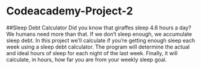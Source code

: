 # Codeacademy-Project-2
##Sleep Debt Calculator
Did you know that giraffes sleep 4.6 hours a day? We humans need more than that. If we don’t sleep enough, we accumulate sleep debt. In this project we’ll calculate if you’re getting enough sleep each week using a sleep debt calculator.  The program will determine the actual and ideal hours of sleep for each night of the last week.  Finally, it will calculate, in hours, how far you are from your weekly sleep goal.

